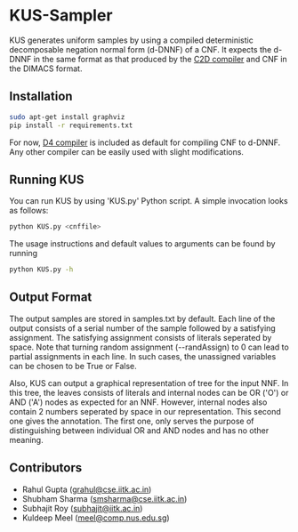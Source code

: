 # KUS-Sampler
KUS generates uniform samples by using a compiled deterministic decomposable negation normal form (d-DNNF) of a CNF. It expects the d-DNNF in the same format as that produced by the [C2D compiler](http://reasoning.cs.ucla.edu/c2d/) and CNF in the DIMACS format.

## Installation
```bash
sudo apt-get install graphviz
pip install -r requirements.txt
```
For now, [D4 compiler](http://www.cril.univ-artois.fr/KC/d4.html) is included as default for compiling CNF to d-DNNF. Any other compiler can be easily used with slight modifications.

## Running KUS
You can run KUS by using 'KUS.py' Python script. A simple invocation looks as follows:
```bash
python KUS.py <cnffile>
```
The usage instructions and default values to arguments can be found by running
```bash
python KUS.py -h
```

## Output Format
The output samples are stored in samples.txt by default. Each line of the output consists of a serial number of the sample followed by a satisfying assignment. The satisfying assignment consists of literals seperated by space. Note that turning random assignment (--randAssign) to 0 can lead to partial assignments in each line. In such cases, the unassigned variables can be chosen to be True or False.

Also, KUS can output a graphical representation of tree for the input NNF. In this tree, the leaves consists of literals and internal nodes can be OR ('O') or AND ('A') nodes as expected for an NNF. However, internal nodes also contain 2 numbers seperated by space in our representation. This second one gives the annotation. The first one, only serves the purpose of distinguishing between individual OR and AND nodes and has no other meaning.


## Contributors
  * Rahul Gupta (grahul@cse.iitk.ac.in)
  * Shubham Sharma (smsharma@cse.iitk.ac.in)
  * Subhajit Roy (subhajit@iitk.ac.in)
  * Kuldeep Meel (meel@comp.nus.edu.sg)


<!-- If you use our tool, please cite us using the following bibtex:
```
@inproceedings{SGRM18,
	author={Sharma, Shubham and  Gupta, Rahul and  Roy, Subhajit and Meel, Kuldeep S.},
	title={Knowledge Compilation meets Uniform Sampling},
	year={2018},
	booktitle={Proceedings at International Conference on Logic for Programming, Artificial Intelligence and Reasoning},
	month={09},
	abstract={Uniform sampling has drawn diverse applications in programming languages and software engineering, like in constrained-random verification (CRV), constrained-fuzzing and bug synthesis. The effectiveness of these applications depend on the uniformity of test stimuli generated from a given set of constraints. Despite significant progress over the past few years, the performance of the state of the art techniques still falls short of those of heuristic methods employed in the industry which sacrifice either uniformity or scalability when generating stimuli. In this paper, we propose a new approach to the uniform generation that builds on recent progress in knowledge compilation. The primary contribution of this paper is marrying knowledge compilation with uniform sampling: our algorithm, KUS, employs the state-of-the-art knowledge compilers to first compile constraints into d-DNNF form, and then, generates samples by making two passes over the compiled representation. },
}

``` -->